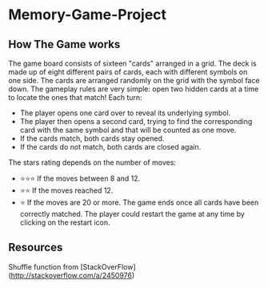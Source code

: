 # Memory-Game-Project
## How The Game works
The game board consists of sixteen "cards" arranged in a grid. The deck is made up of eight different pairs of cards, each with different symbols on one side. The cards are arranged randomly on the grid with the symbol face down. The gameplay rules are very simple: open two hidden cards at a time to locate the ones that match!
Each turn:
- The player opens one card over to reveal its underlying symbol.
- The player then opens a second card, trying to find the corresponding card with the same symbol and that will be counted as one move.
- If the cards match, both cards stay opened.
- If the cards do not match, both cards are closed again.

The stars rating depends on the number of moves:

- ⭐️⭐️⭐️ If the moves between 8 and 12.
- ⭐️⭐️ If the moves reached 12.
- ⭐️ If the moves are 20 or more.
The game ends once all cards have been correctly matched. The player could restart the game at any time by clicking on the restart icon.

## Resources
Shuffle function from [StackOverFlow] (http://stackoverflow.com/a/2450976)
